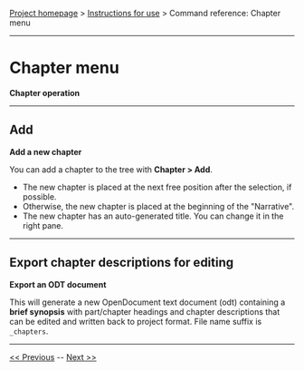 [Project homepage](../index) > [Instructions for use](../usage) > Command reference: Chapter menu

--- 

# Chapter menu 

**Chapter operation**

--- 

## Add

**Add a new chapter**

You can add a chapter to the tree with **Chapter > Add**.
- The new chapter is placed at the next free position after the selection, if possible.
- Otherwise, the new chapter is placed at the beginning of the "Narrative". 
- The new chapter has an auto-generated title. You can change it in the right pane.

--- 

## Export chapter descriptions for editing

**Export an ODT document**

This will generate a new OpenDocument text document (odt) containing a
**brief synopsis** with part/chapter headings and chapter descriptions that can
be edited and written back to project format. File name suffix is
`_chapters`.

---

[<< Previous](part_menu) -- [Next >>](scene_menu)